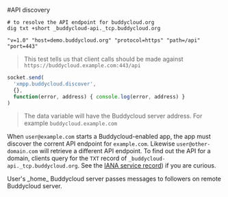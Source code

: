 #API discovery

```shell
# to resolve the API endpoint for buddycloud.org
dig txt +short _buddycloud-api._tcp.buddycloud.org 
```

```shell
"v=1.0" "host=demo.buddycloud.org" "protocol=https" "path=/api" "port=443"
```

> This test tells us that client calls should be made against `https://buddycloud.example.com:443/api`

```javascript
socket.send(
  'xmpp.buddycloud.discover',
  {},
  function(error, address) { console.log(error, address) }
)
```

> The data variable will have the Buddycloud server address. For example `buddycloud.example.com`


When `user@example.com` starts a Buddycloud-enabled app, the app must discover the corrent API endpoint for `example.com`. Likewise `user@other-domain.com` will retrieve a different API endpoint. To find out the API for a domain, clients query for the `TXT` record of `_buddycloud-api._tcp.buddycloud.org`.  See the [IANA service record](http://www.iana.org/assignments/service-names-port-numbers/service-names-port-numbers.xhtml?search=buddycloud)) if you are curious. 

<aside>User's _home_ Buddycloud server passes messages to followers on remote Buddycloud server.</aside>
